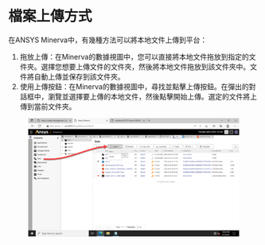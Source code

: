 # 檔案上傳方式

在ANSYS Minerva中，有幾種方法可以將本地文件上傳到平台：

1. 拖放上傳：在Minerva的數據視圖中，您可以直接將本地文件拖放到指定的文件夾。選擇您想要上傳文件的文件夾，然後將本地文件拖放到該文件夾中。文件將自動上傳並保存到該文件夾。
2. 使用上傳按鈕：在Minerva的數據視圖中，尋找並點擊上傳按鈕。在彈出的對話框中，瀏覽並選擇要上傳的本地文件，然後點擊開始上傳。選定的文件將上傳到當前文件夾。

<figure><img src="../.gitbook/assets/image (9).png" alt=""><figcaption></figcaption></figure>
